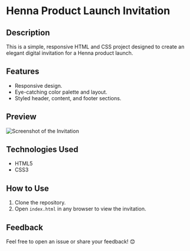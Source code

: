 # Henna Product Launch Invitation

## Description
This is a simple, responsive HTML and CSS project designed to create an elegant digital invitation for a Henna product launch.

## Features
- Responsive design.
- Eye-catching color palette and layout.
- Styled header, content, and footer sections.

## Preview
![Screenshot of the Invitation](screenshot.png)

## Technologies Used
- HTML5
- CSS3

## How to Use
1. Clone the repository.
2. Open `index.html` in any browser to view the invitation.

## Feedback
Feel free to open an issue or share your feedback! 😊
